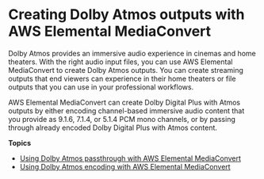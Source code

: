 # Creating Dolby Atmos outputs with AWS Elemental MediaConvert<a name="dolby-atmos"></a>

Dolby Atmos provides an immersive audio experience in cinemas and home theaters\. With the right audio input files, you can use AWS Elemental MediaConvert to create Dolby Atmos outputs\. You can create streaming outputs that end viewers can experience in their home theaters or file outputs that you can use in your professional workflows\.

AWS Elemental MediaConvert can create Dolby Digital Plus with Atmos outputs by either encoding channel\-based immersive audio content that you provide as 9\.1\.6, 7\.1\.4, or 5\.1\.4 PCM mono channels, or by passing through already encoded Dolby Digital Plus with Atmos content\.

**Topics**
+ [Using Dolby Atmos passthrough with AWS Elemental MediaConvert](using-dolby-atmos-passthrough.md)
+ [Using Dolby Atmos encoding with AWS Elemental MediaConvert](using-dolby-atmos-encoding.md)